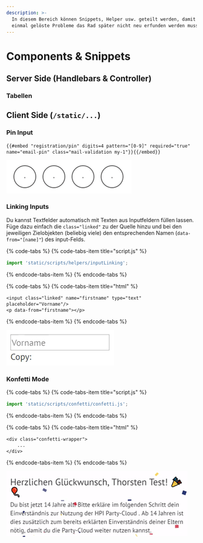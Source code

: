 ```yaml
---
description: >-
  In diesem Bereich können Snippets, Helper usw. geteilt werden, damit für
  einmal gelöste Probleme das Rad später nicht neu erfunden werden muss.
---
```


# Components & Snippets

## Server Side \(Handlebars & Controller\)

### Tabellen

## Client Side \(`/static/...`\)

### Pin Input

```markup
{{#embed "registration/pin" digits=4 pattern="[0-9]" required="true" name="email-pin" class="mail-validation my-1"}}{{/embed}}
```

![](.gitbook/assets/pin-input.gif)

### Linking Inputs

Du kannst Textfelder automatisch mit Texten aus Inputfeldern füllen lassen. Füge dazu einfach die `class="linked"` zu der Quelle hinzu und bei den jeweiligen Zielobjekten \(beliebig viele\) den entsprechenden Namen \(`data-from="[name]"`\) des input-Felds.

{% code-tabs %}
{% code-tabs-item title="script.js" %}
```javascript
import 'static/scripts/helpers/inputLinking';
```
{% endcode-tabs-item %}
{% endcode-tabs %}

{% code-tabs %}
{% code-tabs-item title="html" %}
```markup
<input class="linked" name="firstname" type="text" placeholder="Vorname"/>
<p data-from="firstname"></p>
```
{% endcode-tabs-item %}
{% endcode-tabs %}

![](.gitbook/assets/giphy-1.gif)

### Konfetti Mode

{% code-tabs %}
{% code-tabs-item title="script.js" %}
```javascript
import 'static/scripts/confetti/confetti.js';
```
{% endcode-tabs-item %}
{% endcode-tabs %}

{% code-tabs %}
{% code-tabs-item title="html" %}
```markup
<div class="confetti-wrapper">
    ...
</div>
```
{% endcode-tabs-item %}
{% endcode-tabs %}

![.../firstLogin/existingGeb14](.gitbook/assets/confetti.gif)




